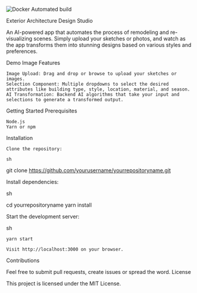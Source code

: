 ![Docker Automated build](https://img.shields.io/docker/automated/:user/:repo)

Exterior Architecture Design Studio

An AI-powered app that automates the process of remodeling and re-visualizing scenes. Simply upload your sketches or photos, and watch as the app transforms them into stunning designs based on various styles and preferences.

Demo Image
Features

    Image Upload: Drag and drop or browse to upload your sketches or images.
    Selection Component: Multiple dropdowns to select the desired attributes like building type, style, location, material, and season.
    AI Transformation: Backend AI algorithms that take your input and selections to generate a transformed output.

Getting Started
Prerequisites

    Node.js
    Yarn or npm

Installation

    Clone the repository:

    sh

git clone https://github.com/yourusername/yourrepositoryname.git

Install dependencies:

sh

cd yourrepositoryname
yarn install

Start the development server:

sh

    yarn start

    Visit http://localhost:3000 on your browser.

Contributions

Feel free to submit pull requests, create issues or spread the word.
License

This project is licensed under the MIT License.
